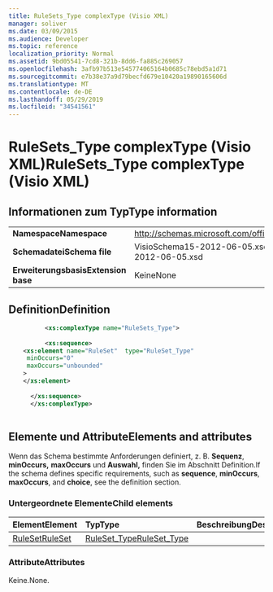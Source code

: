 ```yaml
---
title: RuleSets_Type complexType (Visio XML)
manager: soliver
ms.date: 03/09/2015
ms.audience: Developer
ms.topic: reference
localization_priority: Normal
ms.assetid: 9bd05541-7cd8-321b-8dd6-fa885c269057
ms.openlocfilehash: 3afb97b513e545774065164b0685c78ebd5a1d71
ms.sourcegitcommit: e7b38e37a9d79becfd679e10420a19890165606d
ms.translationtype: MT
ms.contentlocale: de-DE
ms.lasthandoff: 05/29/2019
ms.locfileid: "34541561"
---
```

# <a name="rulesets_type-complextype-visio-xml"></a><span data-ttu-id="701ca-102">RuleSets_Type complexType (Visio XML)</span><span class="sxs-lookup"><span data-stu-id="701ca-102">RuleSets_Type complexType (Visio XML)</span></span>

## <a name="type-information"></a><span data-ttu-id="701ca-103">Informationen zum Typ</span><span class="sxs-lookup"><span data-stu-id="701ca-103">Type information</span></span>

|||
|:-----|:-----|
|<span data-ttu-id="701ca-104">**Namespace**</span><span class="sxs-lookup"><span data-stu-id="701ca-104">**Namespace**</span></span> <br/> |http://schemas.microsoft.com/office/visio/2011/1/core  <br/> |
|<span data-ttu-id="701ca-105">**Schemadatei**</span><span class="sxs-lookup"><span data-stu-id="701ca-105">**Schema file**</span></span> <br/> |<span data-ttu-id="701ca-106">VisioSchema15-2012-06-05.xsd</span><span class="sxs-lookup"><span data-stu-id="701ca-106">VisioSchema15-2012-06-05.xsd</span></span>  <br/> |
|<span data-ttu-id="701ca-107">**Erweiterungsbasis**</span><span class="sxs-lookup"><span data-stu-id="701ca-107">**Extension base**</span></span> <br/> |<span data-ttu-id="701ca-108">Keine</span><span class="sxs-lookup"><span data-stu-id="701ca-108">None</span></span>  <br/> |
   
## <a name="definition"></a><span data-ttu-id="701ca-109">Definition</span><span class="sxs-lookup"><span data-stu-id="701ca-109">Definition</span></span>

```XML
          <xs:complexType name="RuleSets_Type">
          
          <xs:sequence>
    <xs:element name="RuleSet"  type="RuleSet_Type"
     minOccurs="0"
     maxOccurs="unbounded"
    >
    </xs:element>
    
      </xs:sequence>
      </xs:complexType>
      
```

## <a name="elements-and-attributes"></a><span data-ttu-id="701ca-110">Elemente und Attribute</span><span class="sxs-lookup"><span data-stu-id="701ca-110">Elements and attributes</span></span>

<span data-ttu-id="701ca-111">Wenn das Schema bestimmte Anforderungen definiert, z. B. **Sequenz**, **minOccurs,** **maxOccurs** und **Auswahl,** finden Sie im Abschnitt Definition.</span><span class="sxs-lookup"><span data-stu-id="701ca-111">If the schema defines specific requirements, such as **sequence**, **minOccurs**, **maxOccurs**, and **choice**, see the definition section.</span></span> 
  
### <a name="child-elements"></a><span data-ttu-id="701ca-112">Untergeordnete Elemente</span><span class="sxs-lookup"><span data-stu-id="701ca-112">Child elements</span></span>

|<span data-ttu-id="701ca-113">**Element**</span><span class="sxs-lookup"><span data-stu-id="701ca-113">**Element**</span></span>|<span data-ttu-id="701ca-114">**Typ**</span><span class="sxs-lookup"><span data-stu-id="701ca-114">**Type**</span></span>|<span data-ttu-id="701ca-115">**Beschreibung**</span><span class="sxs-lookup"><span data-stu-id="701ca-115">**Description**</span></span>|
|:-----|:-----|:-----|
|[<span data-ttu-id="701ca-116">RuleSet</span><span class="sxs-lookup"><span data-stu-id="701ca-116">RuleSet</span></span>](ruleset-element-rulesets_type-complextypevisio-xml.md) <br/> |[<span data-ttu-id="701ca-117">RuleSet_Type</span><span class="sxs-lookup"><span data-stu-id="701ca-117">RuleSet_Type</span></span>](ruleset_type-complextypevisio-xml.md) <br/> ||
   
### <a name="attributes"></a><span data-ttu-id="701ca-118">Attribute</span><span class="sxs-lookup"><span data-stu-id="701ca-118">Attributes</span></span>

<span data-ttu-id="701ca-119">Keine.</span><span class="sxs-lookup"><span data-stu-id="701ca-119">None.</span></span>
  

